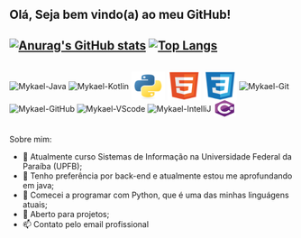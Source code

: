 ## Olá, Seja bem vindo(a) ao meu GitHub!


  [![Anurag's GitHub stats](https://github-readme-stats.vercel.app/api?username=mykaelbruno&show_icons=true&theme=tokyonight&locale=pt-br)](https://github.com/anuraghazra/github-readme-stats)
  [![Top Langs](https://github-readme-stats.vercel.app/api/top-langs/?username=mykaelbruno&show_icons=true&theme=tokyonight&locale=pt-br&layout=compact)](https://github.com/anuraghazra/github-readme-stats)
-------------------------------
<div style="display: inline_block"><br>
  <!--devicons para baixar os ícones-->
  <img align="center" alt="Mykael-Java" height="50" width="60"  src="https://cdn.jsdelivr.net/gh/devicons/devicon@latest/icons/java/java-original-wordmark.svg" />
  <img align="center" alt="Mykael-Kotlin" height="50" width="60" src="https://cdn.jsdelivr.net/gh/devicons/devicon@latest/icons/kotlin/kotlin-original.svg" />
  <img align="center" alt="Mykael-Python" height="50" width="60" src="https://raw.githubusercontent.com/devicons/devicon/master/icons/python/python-original.svg">
  <img align="center" alt="Mykael-HTML" height="50" width="60" src="https://raw.githubusercontent.com/devicons/devicon/master/icons/html5/html5-original.svg">
  <img align="center" alt="Mykael-CSS" height="50" width="60" src="https://raw.githubusercontent.com/devicons/devicon/master/icons/css3/css3-original.svg">
  <img align="center" alt="Mykael-Git" height="50" width="60" src="https://cdn.jsdelivr.net/gh/devicons/devicon@latest/icons/git/git-original.svg" />
  <img align="center" alt="Mykael-GitHub" height="50" width="60" src="https://cdn.jsdelivr.net/gh/devicons/devicon@latest/icons/github/github-original.svg" />
  <img align="center" alt="Mykael-VScode" height="50" width="60" src="https://cdn.jsdelivr.net/gh/devicons/devicon@latest/icons/vscode/vscode-original.svg" />
  <img align="center" alt="Mykael-IntelliJ" height="50" width="60" src="https://cdn.jsdelivr.net/gh/devicons/devicon@latest/icons/intellij/intellij-original.svg" />
  
  <img align="center" alt="Rafa-Csharp" height="30" width="40" src="https://raw.githubusercontent.com/devicons/devicon/master/icons/csharp/csharp-original.svg">
</div>
<br>
<!--
**mykaelbruno/mykaelbruno** is a ✨ _special_ ✨ repository because its `README.md` (this file) appears on your GitHub profile.
-->

Sobre mim:
- 🔭 Atualmente curso Sistemas de Informação na Universidade Federal da Paraíba (UPFB);
- 🌱 Tenho preferência por back-end e atualmente estou me aprofundando em java;
- 🔎 Comecei a programar com Python, que é uma das minhas linguágens atuais;
- 💬 Aberto para projetos;
- 📫 Contato pelo email profissional <br>


